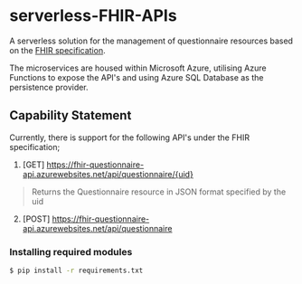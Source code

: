 # serverless-FHIR-APIs

A serverless solution for the management of questionnaire resources based on the [FHIR specification](https://www.hl7.org/fhir/).

The microservices are housed within Microsoft Azure, utilising Azure Functions to expose the API's
and using Azure SQL Database as the persistence provider.

## Capability Statement

Currently, there is support for the following API's under the FHIR specification;

1. [GET] https://fhir-questionnaire-api.azurewebsites.net/api/questionnaire/{uid}
 > Returns the Questionnaire resource in JSON format specified by the uid
2. [POST] https://fhir-questionnaire-api.azurewebsites.net/api/questionnaire


### Installing required modules
```bash
$ pip install -r requirements.txt
```

